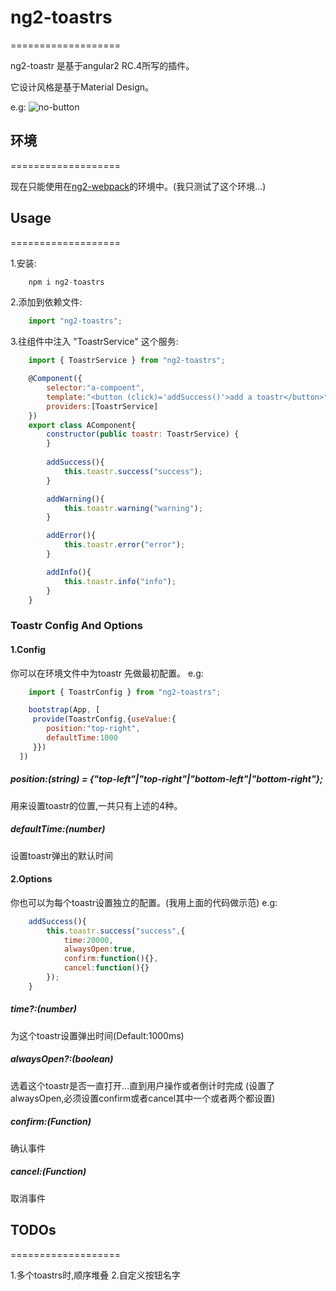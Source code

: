 # ng2-toastrs
===================

ng2-toastr 是基于angular2 RC.4所写的插件。

它设计风格是基于Material Design。

e.g:
    ![no-button](https://thumbnail0.baidupcs.com/thumbnail/f81b4fc0cb759aec8fd020e31566c4c2?fid=3311408724-250528-398891356645613&time=1469970000&rt=pr&sign=FDTAER-DCb740ccc5511e5e8fedcff06b081203-WgQ04WPp9GHQVd4bkxg1KBWUN%2bw%3d&expires=8h&chkbd=0&chkv=0&dp-logid=4937950726857469938&dp-callid=0&size=c1440_u900&quality=90)

## 环境
===================

现在只能使用在[ng2-webpack](https://github.com/AngularClass/angular2-webpack-starter "Title")的环境中。(我只测试了这个环境...)

## Usage
===================

1.安装:
``` javascript
    npm i ng2-toastrs
```

2.添加到依赖文件:
``` javascript
    import "ng2-toastrs";
``` 

3.往组件中注入 "ToastrService" 这个服务:
```javascript
    import { ToastrService } from "ng2-toastrs";

    @Component({
        selector:"a-compoent",
        template:"<button (click)='addSuccess()'>add a toastr</button>",
        providers:[ToastrService]
    })
    export class AComponent{
        constructor(public toastr: ToastrService) {
        }
        
        addSuccess(){
            this.toastr.success("success");
        }

        addWarning(){
            this.toastr.warning("warning");
        }

        addError(){
            this.toastr.error("error");
        }

        addInfo(){
            this.toastr.info("info");
        }
    }
```

### Toastr Config And Options


#### 1.Config
你可以在环境文件中为toastr 先做最初配置。
e.g:
``` javascript
    import { ToastrConfig } from "ng2-toastrs";

    bootstrap(App, [
     provide(ToastrConfig,{useValue:{
        position:"top-right",
        defaultTime:1000
     }})
  ])
```

##### position:(string) = {"top-left"|"top-right"|"bottom-left"|"bottom-right"};
用来设置toastr的位置,一共只有上述的4种。

##### defaultTime:(number)
设置toastr弹出的默认时间


#### 2.Options

你也可以为每个toastr设置独立的配置。(我用上面的代码做示范)
e.g:
``` javascript
    addSuccess(){
        this.toastr.success("success",{
            time:20000,
            alwaysOpen:true,
            confirm:function(){},
            cancel:function(){}
        });
    }
```

##### time?:(number)
为这个toastr设置弹出时间(Default:1000ms)

##### alwaysOpen?:(boolean)
选着这个toastr是否一直打开...直到用户操作或者倒计时完成
(设置了alwaysOpen,必须设置confirm或者cancel其中一个或者两个都设置)

##### confirm:(Function)
确认事件

##### cancel:(Function)
取消事件

## TODOs
===================

1.多个toastrs时,顺序堆叠
2.自定义按钮名字
